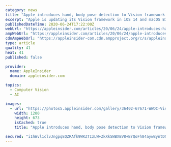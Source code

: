 ```yaml
---
category: news
title: "Apple introduces hand, body pose detection to Vision framework for developers"
excerpt: "Apple is updating its Vision framework in iOS 14 and macOS Big Sur to allow developers to detect body and hand poses or gestures within their apps."
publishedDateTime: 2020-06-24T17:22:00Z
webUrl: "https://appleinsider.com/articles/20/06/24/apple-introduces-hand-body-pose-detection-to-vision-framework-for-developers"
ampWebUrl: "https://appleinsider.com/articles/20/06/24/apple-introduces-hand-body-pose-detection-to-vision-framework-for-developers/amp/"
cdnAmpWebUrl: "https://appleinsider-com.cdn.ampproject.org/c/s/appleinsider.com/articles/20/06/24/apple-introduces-hand-body-pose-detection-to-vision-framework-for-developers/amp/"
type: article
quality: 41
heat: 41
published: false

provider:
  name: AppleInsider
  domain: appleinsider.com

topics:
  - Computer Vision
  - AI

images:
  - url: "https://photos5.appleinsider.com/gallery/36402-67671-WWDC-Vision-Framework-xl.jpg"
    width: 1200
    height: 673
    isCached: true
    title: "Apple introduces hand, body pose detection to Vision framework for developers"

secured: "i1hWvl1clvJngpqEQZRAfk9WKZTIzLW+ZkXkSWBXBV8+BrQoFh84aywByntDG2S6J6UiaF61ZbQk6zyhmJujdtjuYxotEkbHZCqdmiQ9LxwAOBhFehbe1MALHxpJiObYtNv6qzIKLeOi9INdAczC2Hu/urK5fzJmMazxMYin08hjgefhN/yyMbROM7D4fa+/EC3COW/QH+Z4jRmDVR5V3OEQ2+s7DWXF44W6LRsq2Ygs6EtC52hXyTi3NBjWMdsd8C3RBMG07QTcXHpdwWm5GiZ3FEt3+b9uq4EVFh/hNqN+BlhaGeMObirl3eQ0WnCwATetvZhtUf5bw9Nt8QtFEA==;f2Gh6C+/ayerPQD45vpqzA=="
---
```


